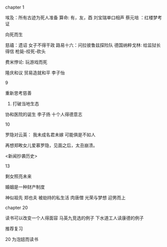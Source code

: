 

chapter 1

埃及：所有古迹为死人准备
算命: 有，友，酉 刘宝瑞单口相声
蔡元培 ：红楼梦考证

向死而生

慈禧：遗诏 女子不得干政
路易十六：问拉彼鲁兹探险队
德国纳粹戈林: 给监狱长得信 枪毙-绞死-砍头

费米悖论: 玩游戏而死

隆庆和议
贸易造就和平 李子怡


9

重新思考慈善
1. 打破当地生态

协和医院的诞生 李子扬
十个人得德意志


10

罗隐对云英：
我未成名君未嫁 可能俱是不如人

再想郑畋女儿爱慕罗隐，见面之后，太丑崩溃。

<新闻抄袭历史>

13

剩女照亮未来

婚姻是一种财产制度

神似祖先 郑也夫
被劫持的私生活  肉唐僧
光荣与梦想
迎男而上


chapter 20

读书可以改变一个人得面容
马英九竞选的例子
下水道工人读康德的例子


推荐复习

20 为泡妞而读书
